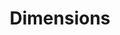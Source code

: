 ---
layout: default
bigquery: https://console.cloud.google.com/bigquery?p=covid-19-dimensions-ai&page=table&d=data&t=publications
contributors: Digital Science, https://www.digital-science.com/
cost: Free for personal, non-commercial use.
description: Dimensions contains more than 100 million publications, ranging from
  articles published in scholarly journals, books and book chapters, to preprints
  and conference proceedings. All publications are contextualized with linked data
  sets, funding, publications, patents, clinical trials, and policy documents. You
  can also view associated categories, funders, institutions, and researcher profiles.
documentation: https://docs.dimensions.ai/bigquery/index.html
last_edit: Mon, 04 Apr 2022 19:04:00 GMT
location: https://www.dimensions.ai/products/free/
maintained_by: Digital Science, https://www.digital-science.com/
schema_fields: '[''organisation_details'', ''language'', ''research_org_state_codes'',
  ''application_number'', ''category_rcdc'', ''research_org_state_names'', ''journal_lists'',
  ''filing_year'', ''publisher'', ''doi'', ''authors'', ''grant_number'', ''concepts'',
  ''clinical_trial_ids'', ''phase'', ''funding_nzd'', ''funding_gbp'', ''current_assignee_orgs'',
  ''arxiv_id'', ''original_assignee_countries'', ''publication_year'', ''funder_org_state_codes'',
  ''date'', ''date_print'', ''abstract'', ''linkout'', ''start_year'', ''pages'',
  ''legal_events'', ''eisbn'', ''interventions'', ''family_count'', ''registry'',
  ''types'', ''assignee_orgs'', ''funding_cny'', ''family_id'', ''category_icrp_cso'',
  ''category_bra'', ''title'', ''legal_status'', ''mesh_headings'', ''end_date'',
  ''funder_org_countries'', ''acronym'', ''research_orgs'', ''funding_details'', ''category_hra'',
  ''open_access_categories'', ''category_for'', ''date_normal'', ''year'', ''funder_org'',
  ''original_assignee_orgs'', ''original_title'', ''ipcr'', ''family_members_ids'',
  ''category_hrcs_rac'', ''priority_year'', ''funding_eur'', ''funding_amount'', ''active_years'',
  ''citations_count'', ''foa_number'', ''publication_date'', ''research_org_city_names'',
  ''pmid'', ''journal'', ''start_date'', ''original_assignee'', ''repository_name'',
  ''metrics'', ''associated_publication_pmid'', ''end_year'', ''jurisdiction'', ''resulting_publication_ids'',
  ''acknowledgements'', ''external_ids'', ''links'', ''wikipedia_url'', ''name'',
  ''description'', ''research_org_country_names'', ''filing_status'', ''patent_ids'',
  ''funding_usd'', ''labels'', ''source_id'', ''funding_jpy'', ''cpc'', ''funder_countries'',
  ''current_assignee'', ''category_uoa'', ''gender'', ''book_series_title'', ''resulting_publication_doi'',
  ''mesh_terms'', ''cited_by_ids'', ''date_modified'', ''granted_year'', ''granted_date'',
  ''supporting_grant_ids'', ''email_address'', ''repository_url'', ''relationships'',
  ''category_icrp_ct'', ''funding_cad'', ''citation_string'', ''associated_publication_doi'',
  ''aliases'', ''research_org_countries'', ''status'', ''assignee_countries'', ''proceedings_title'',
  ''date_online'', ''current_assignee_countries'', ''investigators'', ''research_org_cities'',
  ''researcher_ids'', ''address'', ''conference'', ''book_title'', ''acronyms'', ''associated_publication_id'',
  ''volume'', ''license'', ''funding_aud'', ''embargo_date'', ''date_inserted'', ''citations'',
  ''created_date'', ''conditions'', ''type'', ''associated_publication_arxiv_id'',
  ''priority_date'', ''expiration_year'', ''issue'', ''isbn'', ''category_sdg'', ''repository_id'',
  ''editors'', ''open_access_categories_v2'', ''id'', ''original_abstract'', ''kind'',
  ''established'', ''altmetrics'', ''funder_org_cities'', ''expiration_date'', ''funding_chf'',
  ''brief_title'', ''funder_orgs'', ''associated_grant_ids'', ''publication_ids'',
  ''reference_ids'', ''funder_org_acronyms'', ''inventor_names'', ''date_imported_gbq'',
  ''categories'', ''subtitles'', ''filing_date'', ''funding_currency'', ''parent_id'',
  ''category_hrcs_hc'', ''pmcid'']'
shortname: dimensions
tags:
- scholarly literature
- patents
- funding
- clinical trials
- academic profiles
terms_of_use: 'Use of both the Dimensions COVID-19 dataset and full Dimensions dataset
  are subject to the Dimensions Terms of use: https://www.dimensions.ai/policies-terms-legal '
title: Dimensions
uuid: dcff88bd-fe6b-4fdb-8159-809bf9d7bc1c
---